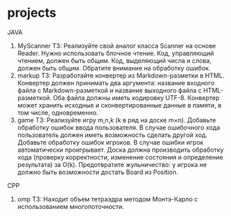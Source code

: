 # projects
JAVA
1. MyScanner ТЗ:
   Реализуйте свой аналог класса Scanner на основе Reader.
   Нужно использовать блочное чтение. Код, управляющий чтением, должен быть общим.
   Код, выделяющий числа и слова, должен быть общим.
   Обратите внимание на обработку ошибок.
2. markup ТЗ:
   Разработайте конвертер из Markdown-разметки в HTML.
   Конвертер должен принимать два аргумента: название входного файла с Markdown-разметкой и название выходного файла c HTML-разметкой. Оба файла должны иметь кодировку UTF-8.
   Конвертер может хранить исходные и сконвертированные данные в памяти, в том числе, одновременно.
3. game ТЗ:
   Реализуйте игру m,n,k (k в ряд на доске m×n).
   Добавьте обработку ошибок ввода пользователя. В случае ошибочного хода пользователь должен иметь возможность сделать другой ход.
   Добавьте обработку ошибок игроков. В случае ошибки игрок автоматически проигрывает.
   Доска должна производить обработку хода (проверку корректности, изменение состояния и определение результата) за O(k).
   Предотвратите жульничество: у игрока не должно быть возможности достать Board из Position.

CPP
1. omp ТЗ:
   Находит объем тетраэдра методом Монтэ-Карло с использованием многопоточности.
   
   
